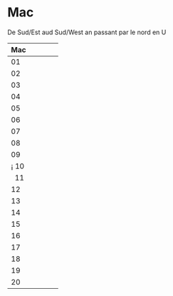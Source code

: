 # Mac

De Sud/Est aud Sud/West an passant par le nord en U

| Mac |   |   |   |   |  
|-----|---|---|---|---|  
|  01 |   |   |   |   |  
|  02 |   |   |   |   |
|  03 |   |   |   |   |
|  04 |   |   |   |   |
|  05 |   |   |   |   |
|  06 |   |   |   |   |
|  07 |   |   |   |   |
|  08 |   |   |   |   |
|  09 |   |   |   |   |
¡  10 |   |   |   |   |
|  11 |   |   |   |   |
|  12 |   |   |   |   |
|  13 |   |   |   |   |
|  14 |   |   |   |   |
|  15 |   |   |   |   |
|  16 |   |   |   |   |
|  17 |   |   |   |   |
|  18 |   |   |   |   |
|  19 |   |   |   |   |
|  20 |   |   |   |   |



